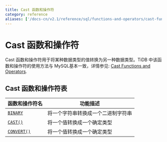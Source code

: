 ```yaml
---
title: Cast 函数和操作符
category: reference
aliases: ['/docs-cn/v2.1/reference/sql/functions-and-operators/cast-functions-and-operators/']
---
```


# Cast 函数和操作符

Cast 函数和操作符用于将某种数据类型的值转换为另一种数据类型。TiDB 中该函数和操作符的使用方法与 MySQL基本一致，详情参见: [Cast Functions and Operators](https://dev.mysql.com/doc/refman/5.7/en/cast-functions.html).

## Cast 函数和操作符表

| 函数和操作符名 | 功能描述 |
| --------------- | ----------------------------------- |
| [`BINARY`](https://dev.mysql.com/doc/refman/5.7/en/cast-functions.html#operator_binary) | 将一个字符串转换成一个二进制字符串 |
| [`CAST()`](https://dev.mysql.com/doc/refman/5.7/en/cast-functions.html#function_cast) | 将一个值转换成一个确定类型 |
| [`CONVERT()`](https://dev.mysql.com/doc/refman/5.7/en/cast-functions.html#function_convert) | 将一个值转换成一个确定类型 |
